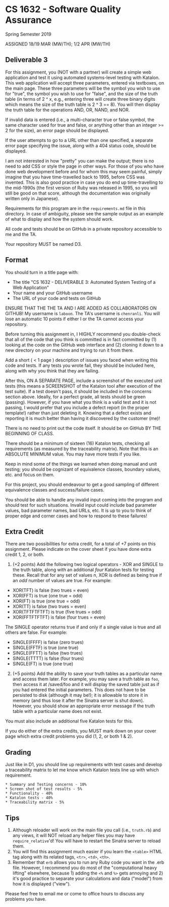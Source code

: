 # CS 1632 - Software Quality Assurance

Spring Semester 2019

ASSIGNED 18/19 MAR (MW/TH); 1/2 APR (MW/TH)

## Deliverable 3

For this assignment, you (NOT with a partner) will create a simple web application and test it using automated systems-level testing with Katalon.  This web application will accept three parameters, entered via textboxes, on the main page.  These three parameters will be the symbol you wish to use for "true", the symbol you wish to use for "false", and the size of the truth table (in terms of 2 ^ x, e.g., entering three will create three binary digits which means the size of the truth table is 2 ^ 3 == 8).  You will then display the truth table for the operations AND, OR, NAND, and NOR.

If invalid data is entered (i.e., a multi-character true or false symbol, the same character used for true and false, or anything other than an integer >= 2 for the size), an error page should be displayed.

If the user attempts to go to a URL other than one specified, a separate error page specifying the issue, along with a 404 status code, should be displayed.

I am not interested in how "pretty" you can make the output; there is no need to add CSS or style the page in other ways.  For those of you who have done web development before and for whom this may seem painful, simply imagine that you have time-travelled back to 1995, before CSS was invented.  This is also good practice in case you do end up time-travelling to the mid-1990s (the first version of Ruby was released in 1995, so you will still be good on that score, although the documentation was originally written only in Japanese).

Requirements for this program are in the `requirements.md` file in this directory.  In case of ambiguity, please see the sample output as an example of what to display and how the system should work.

All code and tests should be on GitHub in a private repository accessible to me and the TA.

Your repository MUST be named D3.

## Format
You should turn in a title page with:

* The title "CS 1632 - DELIVERABLE 3: Automated System Testing of a Web Application"
* Your name and your GitHub username
* The URL of your code and tests on GitHub

ENSURE THAT THE THE TA AND I ARE ADDED AS COLLABORATORS ON GITHUB!  My username is `laboon`.  The TA's username is `chenranli`.  You will lose an automatic 10 points if either I or the TA cannot access your repository.

Before turning this assignment in, I HIGHLY recommend you double-check that all of the code that you think is committed is in fact committed by (1) looking at the code on the GitHub web interface and (2) cloning it down to a new directory on your machine and trying to run it from there.

Add a short ( < 1 page ) description of issues you faced when writing this code and tests.  If any tests you wrote fail, they should be included here, along with why you think that they are failing.

After this, ON A SEPARATE PAGE, include a screenshot of the executed unit tests (this means a SCREENSHOT of the Katalon tool after execution of the test suite).  If a test doesn't pass, it should be included in the concerns section above.  Ideally, for a perfect grade, all tests should be green (passing).  However, if you have what you think is a valid test and it is not passing, I would prefer that you include a defect report (in the proper template!) rather than just deleting it.  Knowing that a defect exists and reporting it is much better than having it discovered by the customer (me)!

There is no need to print out the code itself.  It should be on GitHub BY THE BEGINNING OF CLASS.

There should be a minimum of sixteen (16) Katalon tests, checking all requirements (as measured by the traceability matrix).  Note that this is an ABSOLUTE MINIMUM value.  You may have more tests if you like.

Keep in mind some of the things we learned when doing manual and unit testing; you should be cognizant of equivalence classes, boundary values, etc. and focus on them.

For this project, you should endeavour to get a good sampling of different equivalence classes and success/failure cases.

You should be able to handle any invalid input coming into the program and should test for such situations.  Invalid input could include bad parameter values, bad parameter names, bad URLs, etc.  It is up to you to think of proper edge and corner cases and how to respond to these failures!

## Extra Credit

There are two possibilities for extra credit, for a total of +7 points on this assignment.  Please indicate on the cover sheet if you have done extra credit 1, 2, or both.

1. (+2 points) Add the following two logical operators - XOR and SINGLE to the truth table, along with an additional _four_ Katalon tests for testing these.  Recall that for any set of values n, XOR is defined as being true if an _odd_ number of values are true.  For example:

* XOR(TFT) is false (two trues = even)
* XOR(FFT) is true (one true = odd)
* XOR(FT) is true (one true = odd)
* XOR(TT) is false (two trues = even)
* XOR(TFTFTFTFT) is true (five trues = odd)
* XOR(FFTFTFTFT) is false (four trues = even)

The SINGLE operator returns true if and only if a single value is true and all others are false.  For example:

* SINGLE(FFFF) is false (zero trues)
* SINGLE(FFTF) is true (one true)
* SINGLE(FFTT) is false (two trues)
* SINGLE(TTTT) is false (four trues)
* SINGLE(FT) is true (one true)

2. (+5 points) Add the ability to save your truth tables as a particular name and access them later.  For example, you may save a truth table as `foo`, then access it at /saved/foo and it will display the saved table just as if you had entered the initial parameters.  This does not have to be persisted to disk (although it may be!); it is allowable to store it in memory (and thus lose it after the Sinatra server is shut down).  However, you should show an appropriate error message if the truth table with a particular name does not exist.

You must also include an additional five Katalon tests for this.

If you do either of the extra credits, you MUST mark down on your cover page which extra credit problems you did (1, 2, or both 1 & 2).

## Grading

Just like in D1, you should line up requirements with test cases and develop a traceability matrix to let me know which Katalon tests line up with which requirement.

```
* Summary and Testing concerns - 10%
* Screen shot of test results - 5%
* Functionality - 40%
* Katalon tests - 40%
* Traceability matrix - 5%
```
## Tips

1. Although reloader will work on the main file you call (i.e., `truth.rb`) and any views, it will NOT reload any helper files you may have `require_relative`'d!  You will have to restart the Sinatra server to reload them.
2. You will find this assignment much easier if you learn the `<table>` HTML tag along with its related tags, `<tr>`, `<td>`, `<th>`.
3. Remember that `erb` allows you to run any Ruby code you want in the .erb file.  However, I recommend you do most of the "computational heavy lifting" elsewhere, because 1) adding the `<%` and `%>` gets annoying and 2) it's good practice to separate your calculations and data ("model") from how it is displayed ("view").

Please feel free to email me or come to office hours to discuss any problems you have.
